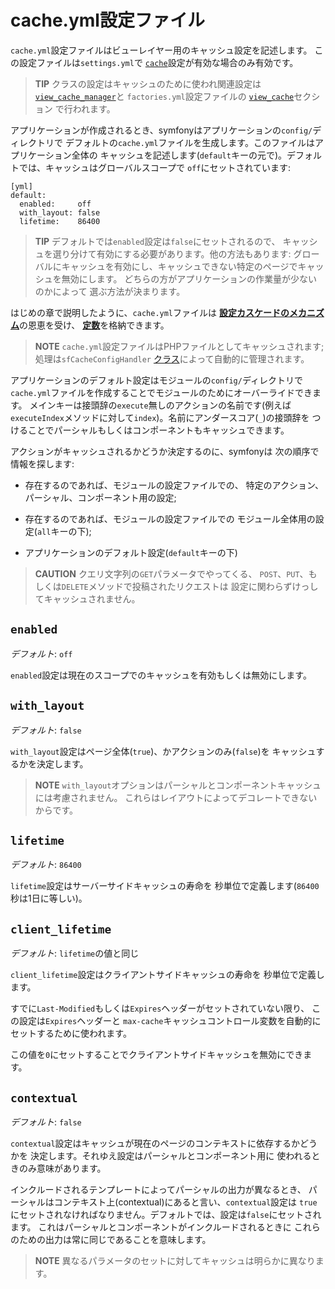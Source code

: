 cache.yml設定ファイル
====================

`cache.yml`設定ファイルはビューレイヤー用のキャッシュ設定を記述します。
この設定ファイルは`settings.yml`で
[`cache`](#chapter_04-Settings_sub_cache)設定が有効な場合のみ有効です。

>**TIP**
>クラスの設定はキャッシュのために使われ関連設定は
>[`view_cache_manager`](#chapter_05_view_cache_manager)と
>`factories.yml`設定ファイルの
>[`view_cache`](#chapter_05-Factories_sub_view_cache)セクション
>で行われます。

アプリケーションが作成されるとき、symfonyはアプリケーションの`config/`ディレクトリで
デフォルトの`cache.yml`ファイルを生成します。このファイルはアプリケーション全体の
キャッシュを記述します(`default`キーの元で)。デフォルトでは、キャッシュはグローバルスコープで
`off`にセットされています:

    [yml]
    default:
      enabled:     off
      with_layout: false
      lifetime:    86400

>**TIP**
>デフォルトでは`enabled`設定は`false`にセットされるので、
>キャッシュを選り分けて有効にする必要があります。他の方法もあります:
>グローバルにキャッシュを有効にし、キャッシュできない特定のページでキャッシュを無効にします。
>どちらの方がアプリケーションの作業量が少ないのかによって
>選ぶ方法が決まります。

はじめの章で説明したように、`cache.yml`ファイルは
[**設定カスケードのメカニズム**](#chapter_03-Configuration-Files-Principles_sub_configuration_cascade)の恩恵を受け、
[**定数**](#chapter_03-Configuration-Files-Principles_sub_constants)を格納できます。

>**NOTE**
>`cache.yml`設定ファイルはPHPファイルとしてキャッシュされます;
>処理は`sfCacheConfigHandler`
>[クラス](#chapter_14-Other-Configuration-Files_config_handlers_yml)によって自動的に管理されます。

アプリケーションのデフォルト設定はモジュールの`config/`ディレクトリで
`cache.yml`ファイルを作成することでモジュールのためにオーバーライドできます。
メインキーは接頭辞の`execute`無しのアクションの名前です(例えば
`executeIndex`メソッドに対して`index`)。名前にアンダースコア(`_`)の接頭辞を
つけることでパーシャルもしくはコンポーネントもキャッシュできます。

アクションがキャッシュされるかどうか決定するのに、symfonyは
次の順序で情報を探します:

  * 存在するのであれば、モジュールの設定ファイルでの、
    特定のアクション、パーシャル、コンポーネント用の設定;

  * 存在するのであれば、モジュールの設定ファイルでの
    モジュール全体用の設定(`all`キーの下);

  * アプリケーションのデフォルト設定(`default`キーの下)

>**CAUTION**
>クエリ文字列の`GET`パラメータでやってくる、
>`POST`、`PUT`、もしくは`DELETE`メソッドで投稿されたリクエストは
>設定に関わらずけっしてキャッシュされません。

`enabled`
---------

*デフォルト*: `off`

`enabled`設定は現在のスコープでのキャッシュを有効もしくは無効にします。

`with_layout`
---------------

*デフォルト*: `false`

`with_layout`設定はページ全体(`true`)、かアクションのみ(`false`)を
キャッシュするかを決定します。

>**NOTE**
>`with_layout`オプションはパーシャルとコンポーネントキャッシュには考慮されません。
>これらはレイアウトによってデコレートできないからです。

`lifetime`
------------

*デフォルト*: `86400`

`lifetime`設定はサーバーサイドキャッシュの寿命を
秒単位で定義します(`86400`秒は1日に等しい)。

`client_lifetime`
-------------------

*デフォルト*: `lifetime`の値と同じ

`client_lifetime`設定はクライアントサイドキャッシュの寿命を
秒単位で定義します。

すでに`Last-Modified`もしくは`Expires`ヘッダーがセットされていない限り、
この設定は`Expires`ヘッダーと
`max-cache`キャッシュコントロール変数を自動的にセットするために使われます。

この値を`0`にセットすることでクライアントサイドキャッシュを無効にできます。

`contextual`
------------

*デフォルト*: `false`

`contextual`設定はキャッシュが現在のページのコンテキストに依存するかどうかを
決定します。それゆえ設定はパーシャルとコンポーネント用に
使われるときのみ意味があります。

インクルードされるテンプレートによってパーシャルの出力が異なるとき、
パーシャルはコンテキスト上(contextual)にあると言い、`contextual`設定は
`true`にセットされなければなりません。デフォルトでは、設定は`false`にセットされます。 
これはパーシャルとコンポーネントがインクルードされるときに
これらのための出力は常に同じであることを意味します。

>**NOTE**
>異なるパラメータのセットに対してキャッシュは明らかに異なります。
